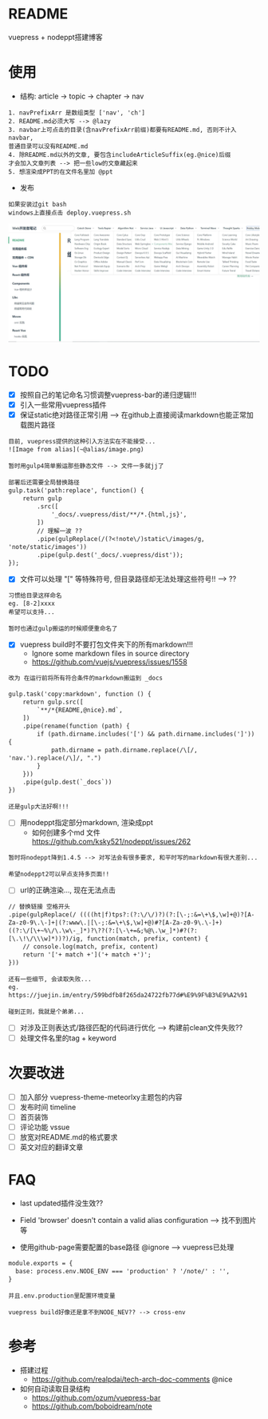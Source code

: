 # README

vuepress + nodeppt搭建博客

# 使用

- 结构: article -> topic -> chapter -> nav

```
1. navPrefixArr 是数组类型 ['nav', 'ch'] 
2. README.md必须大写 --> @lazy
3. navbar上可点击的目录(含navPrefixArr前缀)都要有README.md, 否则不计入navbar,
普通目录可以没有README.md
4. 除README.md以外的文章, 要包含includeArticleSuffix(eg.@nice)后缀
才会加入文章列表 --> 把一些low的文章藏起来
5. 想渲染成PPT的在文件名里加 @ppt
```

- 发布

```
如果安装过git bash
windows上直接点击 deploy.vuepress.sh
```

![效果大概是这样的](/static/images/preview.jpg)


# TODO

- [x] 按照自己的笔记命名习惯调整vuepress-bar的递归逻辑!!!
- [x] 引入一些常用vuepress插件
- [x] 保证static绝对路径正常引用 --> 在github上直接阅读markdown也能正常加载图片路径

```
目前, vuepress提供的这种引入方法实在不能接受...
![Image from alias](~@alias/image.png)

暂时用gulp4简单搬运那些静态文件 --> 文件一多就jj了

部署后还需要全局替换路径 
gulp.task('path:replace', function() {
    return gulp
        .src([
            '_docs/.vuepress/dist/**/*.{html,js}',
        ])
        // 理解一波 ??
        .pipe(gulpReplace(/(?<!note\/)static\/images/g, 'note/static/images'))
        .pipe(gulp.dest('_docs/.vuepress/dist'));
});
```

- [x] 文件可以处理 "[" 等特殊符号, 但目录路径却无法处理这些符号!! --> ??

```
习惯给目录这样命名
eg. [8-2]xxxx
希望可以支持...

暂时也通过gulp搬运的时候顺便重命名了
```

- [x] vuepress build时不要打包文件夹下的所有markdown!!!
    - Ignore some markdown files in source directory 
    - https://github.com/vuejs/vuepress/issues/1558

```
改为 在运行前将所有符合条件的markdown搬运到 _docs

gulp.task('copy:markdown', function () {
    return gulp.src([
        `**/*{README,@nice}.md`,
    ])
    .pipe(rename(function (path) {
        if (path.dirname.includes('[') && path.dirname.includes(']')) {
            path.dirname = path.dirname.replace(/\[/, 'nav.').replace(/\]/, ".")
        }
    }))
    .pipe(gulp.dest(`_docs`))
})

还是gulp大法好啊!!!
```

- [ ] 用nodeppt指定部分markdown, 渲染成ppt
    - 如何创建多个md 文件 https://github.com/ksky521/nodeppt/issues/262

```
暂时将nodeppt降到1.4.5 --> 对写法会有很多要求, 和平时写的markdown有很大差别...

希望nodeppt2可以早点支持多页面!!
```

- [ ] url的正确渲染..., 现在无法点击

```
// 替换链接 空格开头
.pipe(gulpReplace(/ ((((ht|f)tps?:(?:\/\/)?)(?:[\-;:&=\+\$,\w]+@)?[A-Za-z0-9\.\-]+|(?:www\.|[\-;:&=\+\$,\w]+@)#?[A-Za-z0-9\.\-]+)((?:\/[\+~%\/\.\w\-_]*)?\??(?:[\-\+=&;%@\.\w_]*)#?(?:[\.\!\/\\\w]*))?)/ig, function(match, prefix, content) {
    // console.log(match, prefix, content)
    return '['+ match +']('+ match +')';
}))

还有一些细节, 会读取失败...
eg.
https://juejin.im/entry/599bdfb8f265da24722fb77d#%E9%9F%B3%E9%A2%91

碰到正则，我就是个弟弟...
```

- [ ] 对涉及正则表达式/路径匹配的代码进行优化 --> 构建前clean文件失败??
- [ ] 处理文件名里的tag + keyword

# 次要改进

- [ ] 加入部分 vuepress-theme-meteorlxy主题包的内容 
- [ ] 发布时间 timeline
- [ ] 首页装饰
- [ ] 评论功能 vssue
- [ ] 放宽对README.md的格式要求
- [ ] 英文对应的翻译文章

# FAQ

- last updated插件没生效??
- Field 'browser' doesn't contain a valid alias configuration --> 找不到图片等

- 使用github-page需要配置的base路径 @ignore --> vuepress已处理

```
module.exports = {
  base: process.env.NODE_ENV === 'production' ? '/note/' : '',
}

并且.env.production里配置环境变量

vuepress build好像还是拿不到NODE_NEV?? --> cross-env
```


# 参考

- 搭建过程
    - https://github.com/realpdai/tech-arch-doc-comments @nice
- 如何自动读取目录结构
    - https://github.com/ozum/vuepress-bar
    - https://github.com/boboidream/note

